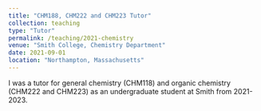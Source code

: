```yaml
---
title: "CHM188, CHM222 and CHM223 Tutor"
collection: teaching
type: "Tutor"
permalink: /teaching/2021-chemistry
venue: "Smith College, Chemistry Department"
date: 2021-09-01
location: "Northampton, Massachusetts"
---
```


I was a tutor for general chemistry (CHM118) and organic chemistry (CHM222 and CHM223) as an undergraduate student at Smith from 2021-2023.